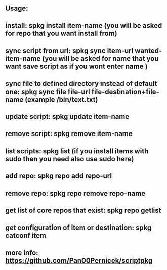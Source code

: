 
Usage:
-------------------------------------------------------------
install: spkg install item-name (you will be asked for repo that you want install from)
-------------------------------------------------------------
sync script from url: spkg sync item-url wanted-item-name (you will be asked for name that you want save script as if you wont enter name )
-------------------------------------------------------------
sync file to defined directory instead of default one: spkg sync file file-url file-destination+file-name (example /bin/text.txt)
-------------------------------------------------------------
update script: spkg update item-name
-------------------------------------------------------------
remove script: spkg remove item-name
-------------------------------------------------------------
list scripts: spkg list (if you install items with sudo then you need also use sudo here)
-------------------------------------------------------------
add repo: spkg repo add repo-url
-------------------------------------------------------------
remove repo: spkg repo remove repo-name
-------------------------------------------------------------
get list of core repos that exist: spkg repo getlist
-------------------------------------------------------------
get configuration of item or destination: spkg catconf item
-------------------------------------------------------------
more info: https://github.com/Pan00Pernicek/scriptpkg
-------------------------------------------------------------
